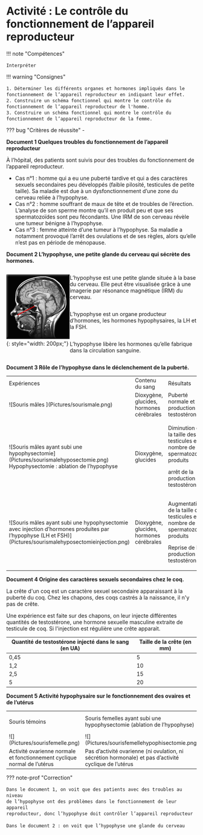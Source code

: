 # Activité : Le contrôle du fonctionnement de l’appareil reproducteur

!!! note "Compétences"

    Interpréter 

!!! warning "Consignes"

    1. Déterminer les différents organes et hormones impliqués dans le fonctionnement de l’appareil reproducteur en indiquant leur effet.
    2. Construire un schéma fonctionnel qui montre le contrôle du fonctionnement de l’appareil reproducteur de l'homme.
    3. Construire un schéma fonctionnel qui montre le contrôle du fonctionnement de l’appareil reproducteur de la femme.
    
??? bug "Critères de réussite"
    - 


**Document 1 Quelques troubles du fonctionnement de l’appareil reproducteur**

À l’hôpital, des patients sont suivis pour des troubles du fonctionnement de l’appareil reproducteur.

-   Cas n°1 : homme qui a eu une puberté tardive et qui a des caractères
    sexuels secondaires peu développés (faible pilosité, testicules de
    petite taille). Sa maladie est due à un dysfonctionnement d’une zone
    du cerveau reliée à l’hypophyse.
-   Cas n°2 : homme souffrant de maux de tête et de troubles de
    l’érection. L’analyse de son sperme montre qu’il en produit peu et
    que ses spermatozoïdes sont peu fécondants. Une IRM de son cerveau
    révèle une tumeur bénigne à l’hypophyse.
-   Cas n°3 : femme atteinte d’une tumeur à l’hypophyse. Sa maladie a
    notamment provoqué l’arrêt des ovulations et de ses règles, alors
    qu’elle n’est pas en période de ménopause.


**Document 2 L’hypophyse, une petite glande du cerveau qui sécrète des hormones.**

<div markdown style="display:flex; flex-direction: row;">

<div markdown style="display:flex; flex: 1 1 0; flex-direction: row;">

![](Pictures/hypophyse.png){: style="width: 200px;"}
</div>


<div markdown style="display:flex; flex: 2 1 0; flex-direction: column;">

L’hypophyse est une petite glande située à la base du cerveau. Elle peut être visualisée grâce à une imagerie par résonance magnétique (IRM) du cerveau.

L’hypophyse est un organe producteur d’hormones, les hormones hypophysaires, la LH et la FSH.

L’hypophyse libère les hormones qu’elle fabrique dans la circulation sanguine.

</div>
</div>

**Document 3 Rôle de l’hypophyse dans le déclenchement de la puberté.**

<table markdown>
<tbody markdown >
<tr >
<td>Expériences</td>
<td>Contenu du sang</td>
<td>Résultats</td>
</tr>
<tr markdown>
<td markdown>
![Souris mâles ](Pictures/sourismale.png)</td>
<td>Dioxygène, glucides, hormones cérébrales</td>
<td>Puberté normale et production de testostérone</td>
</tr>
<tr markdown>
<td markdown > ![Souris mâles ayant subi une
hypophysectomie](Pictures/sourismalehyposectomie.png) 
Hypophysectomie : ablation de l’hypophyse</td>
<td>Dioxygène, glucides</td>
<td><p>Diminution de la taille des testicules et du nombre de
spermatozoïdes produits</p>
<p>arrêt de la production de testostérone</p></td>
</tr>
<tr markdown>
<td markdown >![Souris mâles ayant subi une hypophysectomie avec injection d’hormones produites par
l’hypophyse (LH et FSH)](Pictures/sourismalehyposectomieinjection.png)
</td>
<td>Dioxygène, glucides, hormones cérébrales</td>
<td><p>Augmentation de la taille des testicules et du nombre de
spermatozoïdes produits</p>
<p>Reprise de la production de testostérone</p></td>
</tr>
</tbody>
</table>

**Document 4 Origine des caractères sexuels secondaires chez le coq.**

La crête d'un coq est un caractère sexuel secondaire apparaissant à la puberté du coq.
Chez les chapons, des coqs castrés à la naissance, il n'y pas de crête.

Une expérience est faite sur des chapons, on leur injecte différentes quantités de testostérone, une hormone sexuelle masculine extraite de testicule de coq. Si l'injection est régulière une crête apparait.


| Quantité de testostérone injecté dans le sang (en UA) |Taille de la crête (en mm) |
|--|--|
|0,45| 5|
|1,2|10|
|2,5|15|
|5|20|



**Document 5 Activité hypophysaire sur le fonctionnement des ovaires et de l’utérus**

<table markdown >
<tbody markdown >
<tr markdown class="odd">
<td>Souris témoins</td>
<td>Souris femelles ayant subi une hypophysectomie (ablation de l’hypophyse)</td>
<td>Souris femelles ayant subi une hypophysectomie avec injection d’hormones produites par l’hypophyse (LH et FSH)</td>
<td>Ovariectomie et hypophysectomieavec injection d’hormones produites par l’hypophyse (LH et FSH)</td>
</tr>
<tr markdown class="even">
<td markdown>![](Pictures/sourisfemelle.png)</td>
<td markdown>![](Pictures/sourisfemellehypophisectomie.png)</td>
<td markdown>![](Pictures/sourisfemellehypophisectomieinjection.png)</td>
<td markdown>![](Pictures/sourisfemellehypophisectomieinjection.png)</td>
</tr>
<tr class="odd">
<td>Activité ovarienne normale et fonctionnement cyclique normal de l’utérus
</td>
<td>Pas d’activité ovarienne (ni ovulation, ni sécrétion hormonale) et pas d’activité cyclique de l’utérus</td>
<td>Reprise d’activité des ovaires (ovulation et sécrétion hormonale) et de l’activité
cyclique de l’utérus</td>
<td>Pas d’activité ovarienne et pas d’activité cyclique de l’utérus</td>
</tr>
</tbody>
</table>

??? note-prof "Correction"

    Dans le document 1, on voit que des patients avec des troubles au niveau
    de l’hypophyse ont des problèmes dans le fonctionnement de leur appareil
    reproducteur, donc l’hypophyse doit contrôler l’appareil reproducteur

    Dans le document 2 : on voit que l’hypophyse une glande du cerveau




